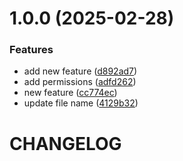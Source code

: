 # 1.0.0 (2025-02-28)


### Features

* add new feature ([d892ad7](https://github.com/SamG10/release-notes-maj/commit/d892ad76c05593cf402245330c262ec32cc7cd86))
* add permissions ([adfd262](https://github.com/SamG10/release-notes-maj/commit/adfd262b1dc315072544b9fa10a74b4936e98296))
* new feature ([cc774ec](https://github.com/SamG10/release-notes-maj/commit/cc774ec47bbe1bb245f8bfe5a9eb17e1eadf4aed))
* update file name ([4129b32](https://github.com/SamG10/release-notes-maj/commit/4129b32b39e5aea849cee72abed73cc5145a9225))

# CHANGELOG
